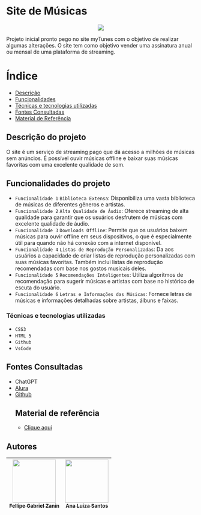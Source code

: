 # Site de Músicas
<p align="center">
<img loading="lazy" src="http://img.shields.io/static/v1?label=STATUS&message=EM%20DESENVOLVIMENTO&color=GREEN&style=for-the-badge"/>
</p>
Projeto inicial pronto pego no site myTunes com o objetivo de realizar algumas alterações. O site tem como objetivo vender uma assinatura anual ou mensal de uma plataforma de streaming. 

# Índice 
* [Descrição](#Descrição-do-projeto)
* [Funcionalidades](#Funcionalidades-do-projeto)
* [Técnicas e tecnologias utilizadas](#Técnicas-e-tecnologias-utilizadas)
* [Fontes Consultadas](#Fontes-Consultadas)
* [Material de Referência](#Material-de-referência)

## Descrição do projeto 
O site é um serviço de streaming pago que dá acesso a milhões de músicas sem anúncios. É possível ouvir músicas offline e baixar suas músicas favoritas com uma excelente qualidade de som. 

## Funcionalidades do projeto
- `Funcionalidade 1` `Biblioteca Extensa`: Disponibiliza uma vasta biblioteca de músicas de diferentes gêneros e artistas.
- `Funcionalidade 2` `Alta Qualidade de Áudio`: Oferece streaming de alta qualidade para garantir que os usuários desfrutem de músicas com excelente qualidade de áudio.
- `Funcionalidade 3` `Downloads Offline`: Permite que os usuários baixem músicas para ouvir offline em seus dispositivos, o que é especialmente útil para quando não há conexão com a internet disponível.
- `Funcionalidade 4` `Listas de Reprodução Personalizadas`: Da aos usuários a capacidade de criar listas de reprodução personalizadas com suas músicas favoritas. Também inclui listas de reprodução recomendadas com base nos gostos musicais deles.
- `Funcionalidade 5` `Recomendações Inteligentes`: Utiliza algoritmos de recomendação para sugerir músicas e artistas com base no histórico de escuta do usuário.
- `Funcionalidade 6` `Letras e Informações das Músicas`: Fornece letras de músicas e informações detalhadas sobre artistas, álbuns e faixas.


### Técnicas e tecnologias utilizadas

- ``CSS3``
- ``HTML 5``
- ``Github``
- ``VsCode``

## Fontes Consultadas 
* ChatGPT
* [Alura](https://www.alura.com.br/artigos/escrever-bom-readme)
* [Github](https://gist.github.com/lohhans/f8da0b147550df3f96914d3797e9fb89)
  ## Material de referência
  * [Clique aqui](https://jolly-kalam-23776e.netlify.app/mytunes/)

## Autores
| [<img loading="lazy" src="https://avatars.githubusercontent.com/u/140712280?v=4" width=115><br><sub>Fellipe Gabriel Zanin</sub>](https://github.com/Fell1pe) |  [<img loading="lazy" src="https://avatars.githubusercontent.com/u/140712281?v=4" width=115><br><sub>Ana Luiza Santos</sub>](https://github.com/AnaLu1za) |  
| :---: | :---: |
  
